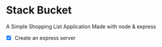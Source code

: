 # Stack Bucket 
 A Simple Shopping List Application Made with node & express
 - [x] Create an express server

